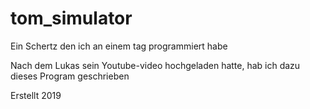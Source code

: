 # tom_simulator
Ein Schertz den ich an einem tag programmiert habe

Nach dem Lukas sein Youtube-video hochgeladen hatte, hab ich dazu dieses Program geschrieben

Erstellt 2019
